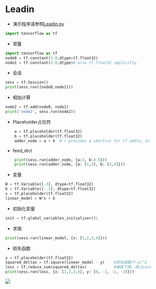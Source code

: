 # Leadin
* 演示程序请参照[Leadin.py](Leadin.py)

``` py
import tensorflow as tf 
```
* 常量
``` py
import tensorflow as tf 
node0 = tf.constant(3.0,dtype=tf.float32)
node1 = tf.constant(3.0,dtype)# also tf.float32 implicitly
```
* 会话
``` py
sess = tf.Session()
print(sess.run([node0,node1]))
```
* 相加计算
``` py
node2 = tf.add(node0, node1)
print('node2', sess.run(node2))
```
* Placeholder占位符
``` py
    a = tf.placeholder(tf.float32)
    b = tf.placeholder(tf.float32)
    adder_node = a + b  # + provides a shortcut for tf.add(a, b)
```
* feed_dict
```  py
    print(sess.run(adder_node, {a:3, b:4.5}))
    print(sess.run(adder_node, {a: [1,3], b: [2,4]}))
```
* 变量
``` py
W = tf.Variable([.3], dtype=tf.float32)
b = tf.Variable([-.3], dtype=tf.float32)
x = tf.placeholder(tf.float32)
linear_model = W*x + b
```
* 初始化变量
``` py
init = tf.global_variables_initializer()\
```
* 求值
``` py
print(sess.run(linear_model, {x: [1,2,3,4]}))
```
* 损失函数
``` py
y = tf.placeholder(tf.float32)
squared_deltas = tf.square(linear_model - y)    #损失函数(Y-y)^2
loss = tf.reduce_sum(squared_deltas)            #梯度下降，减小Loss
print(sess.run(loss, {x: [1,2,3,4], y: [0, -1, -2, -3]}))
```
<img src="http://chart.googleapis.com/chart?cht=tx&chl=\Large x=\frac{-b\pm\sqrt{b^2-4ac}}{2a}" style="border:none;">
